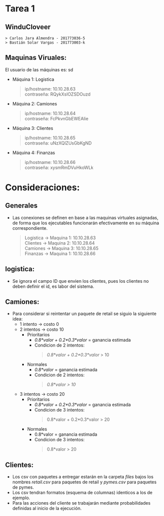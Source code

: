 # Tarea 1

## WinduCloveer
	> Carlos Jara Almendra - 201773036-5
	> Bastián Solar Vargas - 201773003-k

## Maquinas Viruales:

El usuario de las máquinas es: sd

* Máquina 1: Logistica  
	> ip/hostname: 10.10.28.63  
	> contraseña: RQykXsIOZSDOuzd
 
* Máquina 2: Camiones
	> ip/hostname: 10.10.28.64  
	> contraseña: FcPkvnGbEWEAlie
 
* Máquina 3: Clientes  
	> ip/hostname: 10.10.28.65  
	> contraseña: uNzXQlZUsGbKgND
 
* Máquina 4: Finanzas
	> ip/hostname: 10.10.28.66  
	> contraseña: xysmRmDVuHkoWLk

# Consideraciones:
## Generales  
* Las conexiones se definen en base a las maquinas virtuales asignadas, de forma que los ejecutables funcionarán efectivamente en su máquina correspondiente.  
	> Logistica -> Maquina 1: 10.10.28.63  
	> Clientes -> Maquina 2: 10.10.28.64  
	> Camiones -> Maquina 3: 10.10.28.65  
	> Finanzas -> Maquina 1: 10.10.28.66  

## logistica:
* Se ignora el campo ID que envien los clientes, pues los clientes no deben definir el id, es labor del sistema.


## Camiones:
* Para considerar si reintentar un paquete de retail se siguio la siguiente idea:  
	* 1 intento -> costo 0  
	* 2 intentos -> costo 10   
		* Prioritarios
			* *0.8\*valor + 0.2\*0.3\*valor* = ganancia estimada   
			* Condicion de 2 intentos: 
				> *0.8\*valor + 0.2\*0.3\*valor* > 10  
		* Normales
			* *0.8\*valor* = ganancia estimada   
			* Condicion de 2 intentos:   
				> *0.8\*valor > 10*
	* 3 intentos -> costo 20  
		* Prioritarios
			* *0.8\*valor + 0.2\*0.3\*valor* = ganancia estimada
			* Condicion de 3 intentos: 
				> 0.8\*valor + 0.2\*0.3\*valor > 20 
		* Normales
			* 0.8*valor = ganancia estimada
			* Condicion de 3 intentos: 
				> 0.8*valor > 20 


## Clientes:
* Los csv con paquetes a entregar estarán en la carpeta *files* bajos los nombres *retail.csv* para paquetes de retail y *pymes.csv* para paquetes de pymes.
* Los csv tendran formatos (esquema de columnas) identicos a los de ejemplo.
* Para las acciones del cliente se trabajarán mediante probabilidades definidas al inicio de la ejecución.